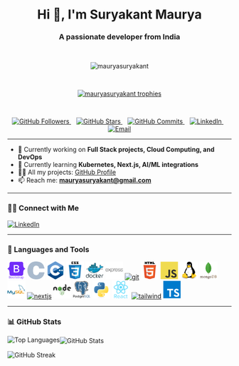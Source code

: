 <h1 align="center">Hi 👋, I'm Suryakant Maurya</h1>
<h3 align="center">A passionate developer from India</h3>

<br>

<p align="center">
  <img src="https://komarev.com/ghpvc/?username=mauryasuryakant&label=Profile%20views&color=0e75b6&style=flat" alt="mauryasuryakant" />
</p>

<br>

<p align="center">
  <a href="https://github.com/ryo-ma/github-profile-trophy">
    <img src="https://github-profile-trophy.vercel.app/?username=mauryasuryakant&theme=darkhub" alt="mauryasuryakant trophies"/>
  </a>
</p>

<br>

<p align="center">
  <a href="https://github.com/mauryasuryakant?tab=followers">
    <img src="https://img.shields.io/github/followers/mauryasuryakant?label=Followers&style=for-the-badge&logo=github&color=1e293b" alt="GitHub Followers"/>
  </a>
  &nbsp;&nbsp;
  <a href="https://github.com/mauryasuryakant">
    <img src="https://img.shields.io/github/stars/mauryasuryakant?label=Stars&style=for-the-badge&logo=github&color=1e293b" alt="GitHub Stars"/>
  </a>
  &nbsp;&nbsp;
  <a href="https://github.com/mauryasuryakant">
    <img src="https://img.shields.io/github/commit-activity/m/mauryasuryakant/mauryasuryakant?label=Commits&style=for-the-badge&logo=github&color=1e293b" alt="GitHub Commits"/>
  </a>
  &nbsp;&nbsp;
  <a href="https://linkedin.com/in/mauryasuryakant">
    <img src="https://img.shields.io/badge/LinkedIn-Maurya%20Suryakant-blue?logo=linkedin&style=for-the-badge" alt="LinkedIn"/>
  </a>
  &nbsp;&nbsp;
  <a href="mailto:mauryasuryakant@gmail.com">
    <img src="https://img.shields.io/badge/Email-mauryasuryakant@gmail.com-red?logo=gmail&style=for-the-badge" alt="Email"/>
  </a>
</p>

---

- 🔭 Currently working on **Full Stack projects, Cloud Computing, and DevOps**
- 🌱 Currently learning **Kubernetes, Next.js, AI/ML integrations**
- 👨‍💻 All my projects: [GitHub Profile](https://github.com/mauryasuryakant)
- 📫 Reach me: **mauryasuryakant@gmail.com**

---

### 🧑‍💻 Connect with Me
<p align="left">
  <a href="[https://linkedin.com/in/mauryasuryakant](https://www.linkedin.com/in/suryakant-maurya-b3b879385/)" target="blank">
    <img align="center" src="https://raw.githubusercontent.com/rahuldkjain/github-profile-readme-generator/master/src/images/icons/Social/linked-in-alt.svg" alt="LinkedIn" height="30" width="40" />
  </a>
</p>

---

### 🚀 Languages and Tools
<p align="left">
  <a href="https://getbootstrap.com"><img src="https://raw.githubusercontent.com/devicons/devicon/master/icons/bootstrap/bootstrap-plain-wordmark.svg" alt="bootstrap" width="40" height="40"/></a>
  <a href="https://www.cprogramming.com/"><img src="https://raw.githubusercontent.com/devicons/devicon/master/icons/c/c-original.svg" alt="c" width="40" height="40"/></a>
  <a href="https://www.w3schools.com/cpp/"><img src="https://raw.githubusercontent.com/devicons/devicon/master/icons/cplusplus/cplusplus-original.svg" alt="cplusplus" width="40" height="40"/></a>
  <a href="https://www.w3schools.com/css/"><img src="https://raw.githubusercontent.com/devicons/devicon/master/icons/css3/css3-original-wordmark.svg" alt="css3" width="40" height="40"/></a>
  <a href="https://www.docker.com/"><img src="https://raw.githubusercontent.com/devicons/devicon/master/icons/docker/docker-original-wordmark.svg" alt="docker" width="40" height="40"/></a>
  <a href="https://expressjs.com"><img src="https://raw.githubusercontent.com/devicons/devicon/master/icons/express/express-original-wordmark.svg" alt="express" width="40" height="40"/></a>
  <a href="https://git-scm.com/"><img src="https://www.vectorlogo.zone/logos/git-scm/git-scm-icon.svg" alt="git" width="40" height="40"/></a>
  <a href="https://www.w3.org/html/"><img src="https://raw.githubusercontent.com/devicons/devicon/master/icons/html5/html5-original-wordmark.svg" alt="html5" width="40" height="40"/></a>
  <a href="https://developer.mozilla.org/en-US/docs/Web/JavaScript"><img src="https://raw.githubusercontent.com/devicons/devicon/master/icons/javascript/javascript-original.svg" alt="javascript" width="40" height="40"/></a>
  <a href="https://linux.org/"><img src="https://raw.githubusercontent.com/devicons/devicon/master/icons/linux/linux-original.svg" alt="linux" width="40" height="40"/></a>
  <a href="https://www.mongodb.com/"><img src="https://raw.githubusercontent.com/devicons/devicon/master/icons/mongodb/mongodb-original-wordmark.svg" alt="mongodb" width="40" height="40"/></a>
  <a href="https://www.mysql.com/"><img src="https://raw.githubusercontent.com/devicons/devicon/master/icons/mysql/mysql-original-wordmark.svg" alt="mysql" width="40" height="40"/></a>
  <a href="https://nextjs.org/"><img src="https://cdn.worldvectorlogo.com/logos/nextjs-2.svg" alt="nextjs" width="40" height="40"/></a>
  <a href="https://nodejs.org"><img src="https://raw.githubusercontent.com/devicons/devicon/master/icons/nodejs/nodejs-original-wordmark.svg" alt="nodejs" width="40" height="40"/></a>
  <a href="https://www.postgresql.org"><img src="https://raw.githubusercontent.com/devicons/devicon/master/icons/postgresql/postgresql-original-wordmark.svg" alt="postgresql" width="40" height="40"/></a>
  <a href="https://www.python.org"><img src="https://raw.githubusercontent.com/devicons/devicon/master/icons/python/python-original.svg" alt="python" width="40" height="40"/></a>
  <a href="https://reactjs.org/"><img src="https://raw.githubusercontent.com/devicons/devicon/master/icons/react/react-original-wordmark.svg" alt="react" width="40" height="40"/></a>
  <a href="https://tailwindcss.com/"><img src="https://www.vectorlogo.zone/logos/tailwindcss/tailwindcss-icon.svg" alt="tailwind" width="40" height="40"/></a>
  <a href="https://www.typescriptlang.org/"><img src="https://raw.githubusercontent.com/devicons/devicon/master/icons/typescript/typescript-original.svg" alt="typescript" width="40" height="40"/></a>
</p>

---

### 📊 GitHub Stats

<p>
  <img align="left" src="https://github-readme-stats.vercel.app/api/top-langs?username=mauryasuryakant&show_icons=true&locale=en&layout=compact&theme=dark" alt="Top Languages" />
</p>
<p>
  <img align="center" src="https://github-readme-stats.vercel.app/api?username=mauryasuryakant&show_icons=true&locale=en&theme=dark" alt="GitHub Stats" />
</p>
<p>
  <img align="center" src="https://github-readme-streak-stats.herokuapp.com/?user=mauryasuryakant&theme=dark" alt="GitHub Streak" />
</p>
